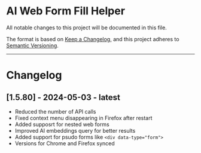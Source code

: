 # AI Web Form Fill Helper

All notable changes to this project will be documented in this file.

The format is based on [Keep a Changelog](https://keepachangelog.com/en/1.0.0/),
and this project adheres to [Semantic Versioning](https://semver.org/spec/v2.0.0.html).

---

# Changelog

## [1.5.80] - 2024-05-03 - latest

- Reduced the number of API calls
- Fixed context menu disappearing in Firefox after restart
- Added supposrt for nested web forms
- Improved AI embeddings query for better results
- Added support for psudo forms like `<div data-type="form">`
- Versions for Chrome and Firefox synced